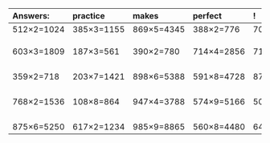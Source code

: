 | Answers: | practice | makes | perfect | ! |
| :--- | :--- | :--- | :--- | :--- |
| 512×2=1024 | 385×3=1155 | 869×5=4345 | 388×2=776 | 702×9=6318 | 
|   |   |   |   |   | 
|   |   |   |   |   | 
|   |   |   |   |   | 
| 603×3=1809 | 187×3=561 | 390×2=780 | 714×4=2856 | 716×7=5012 | 
|   |   |   |   |   | 
|   |   |   |   |   | 
|   |   |   |   |   | 
|   |   |   |   |   | 
| 359×2=718 | 203×7=1421 | 898×6=5388 | 591×8=4728 | 871×9=7839 | 
|   |   |   |   |   | 
|   |   |   |   |   | 
|   |   |   |   |   | 
|   |   |   |   |   | 
| 768×2=1536 | 108×8=864 | 947×4=3788 | 574×9=5166 | 503×9=4527 | 
|   |   |   |   |   | 
|   |   |   |   |   | 
|   |   |   |   |   | 
|   |   |   |   |   | 
| 875×6=5250 | 617×2=1234 | 985×9=8865 | 560×8=4480 | 640×8=5120 | 
